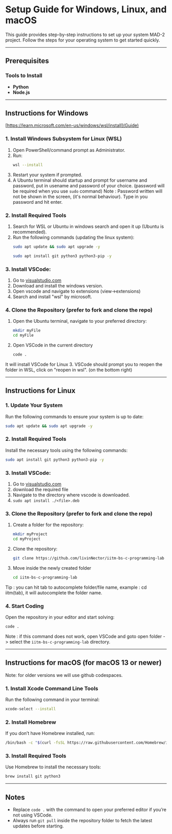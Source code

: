 # Setup Guide for Windows, Linux, and macOS

This guide provides step-by-step instructions to set up your system MAD-2 project. Follow the steps for your operating system to get started quickly.

---

## Prerequisites

### Tools to Install
- **Python**
- **Node.js**


---

## Instructions for Windows 
[https://learn.microsoft.com/en-us/windows/wsl/install](Guide)

### 1. Install Windows Subsystem for Linux (WSL)
1. Open PowerShell/command prompt as Administrator.
2. Run:
   ```bash
   wsl --install
   ```
3. Restart your system if prompted.
4. A Ubuntu terminal should startup and prompt for username and password, put in usename and password of your choice. (password will be required when you use `sudo` command)
Note : Password written will not be shown in the screen, (it's normal behaviour). Type in you password and hit enter.

### 2. Install Required Tools
1. Search for WSL or Ubuntu in windows search and open it up (Ubuntu is recommended).
2. Run the following commands (updating the linux system):
   ```bash
   sudo apt update && sudo apt upgrade -y
   ```
   ```bash
   sudo apt install git python3 python3-pip -y
   ```

### 3. Install VSCode:

1. Go to [visualstudio.com](https://code.visualstudio.com/download)
2. Download and install the windows version.
3. Open vscode and navigate to extensions (view->extensions)
4. Search and install "wsl" by microsoft.

### 4. Clone the Repository (prefer to fork and clone the repo)
1. Open the Ubuntu terminal, navigate to your preferred directory:
   ```bash
   mkdir myFile
   cd myFile
   ```
2. Open VSCode in the current directory
   ```bash
   code .
   ```
It will install VSCode for Linux
3. VSCode should prompt you to reopen the folder in WSL, click on "reopen in wsl". (on the bottom right)


---

## Instructions for Linux

### 1. Update Your System
Run the following commands to ensure your system is up to date:
```bash
sudo apt update && sudo apt upgrade -y
```

### 2. Install Required Tools
Install the necessary tools using the following commands:
```bash
sudo apt install git python3 python3-pip -y
```

### 3. Install VSCode:

1. Go to [visualstudio.com](https://code.visualstudio.com/download)
2. download the required file
3. Navigate to the directory where vscode is downloaded.
3. `sudo apt install ./<file>.deb`

### 3. Clone the Repository (prefer to fork and clone the repo)
1. Create a folder for the repository:
   ```bash
   mkdir myProject
   cd myProject
   ```
2. Clone the repository:
   ```bash
   git clone https://github.com/livinNector/iitm-bs-c-programming-lab
   ```
3. Move inside the newly created folder
   ```bash
   cd iitm-bs-c-programming-lab
   ```
Tip : you can hit tab to autocomplete folder/file name, example : cd iitm(tab), it will autocomplete the folder name.

### 4. Start Coding
Open the repository in your editor and start solving:
```bash
code .
```
Note : if this command does not work, open VSCode and goto open folder -> select the `iitm-bs-c-programming-lab` directory.

---

## Instructions for macOS (for macOS 13 or newer)
Note: for older versions we will use github codespaces.

### 1. Install Xcode Command Line Tools
Run the following command in your terminal:
```bash
xcode-select --install
```

### 2. Install Homebrew
If you don’t have Homebrew installed, run:
```bash
/bin/bash -c "$(curl -fsSL https://raw.githubusercontent.com/Homebrew/install/HEAD/install.sh)"
```

### 3. Install Required Tools
Use Homebrew to install the necessary tools:
```bash
brew install git python3
```


---
## Notes
- Replace `code .` with the command to open your preferred editor if you’re not using VSCode.
- Always run `git pull` inside the repository folder to fetch the latest updates before starting.


